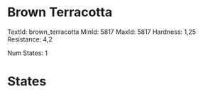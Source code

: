 # Brown Terracotta
TextId: brown_terracotta
MinId: 5817
MaxId: 5817
Hardness: 1,25
Resistance: 4,2

Num States: 1
# States
```

```